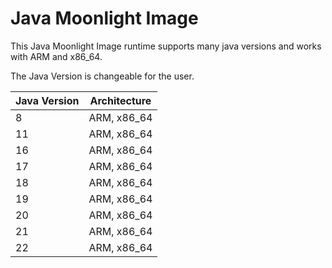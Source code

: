 # Java Moonlight Image

This Java Moonlight Image runtime supports many java versions and works with ARM and x86_64.

The Java Version is changeable for the user.

| Java Version | Architecture |
| ------------ | ------------ |
| 8            | ARM, x86_64  |
| 11           | ARM, x86_64  |
| 16           | ARM, x86_64  |
| 17           | ARM, x86_64  |
| 18           | ARM, x86_64  |
| 19           | ARM, x86_64  |
| 20           | ARM, x86_64  |
| 21           | ARM, x86_64  |
| 22           | ARM, x86_64  |
